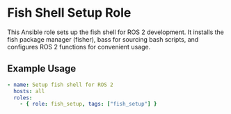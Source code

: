# Fish Shell Setup Role

This Ansible role sets up the fish shell for ROS 2 development. It installs the fish package manager (fisher), bass for sourcing bash scripts, and configures ROS 2 functions for convenient usage.

## Example Usage

```yaml
- name: Setup fish shell for ROS 2
  hosts: all
  roles:
    - { role: fish_setup, tags: ["fish_setup"] }
```
